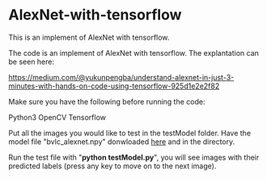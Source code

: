 # AlexNet-with-tensorflow
This is an implement of AlexNet with tensorflow. 

The code is an implement of AlexNet with tensorflow. The explantation can be seen here:

https://medium.com/@yukunpengba/understand-alexnet-in-just-3-minutes-with-hands-on-code-using-tensorflow-925d1e2e2f82

Make sure you have the following before running the code:

Python3 
OpenCV
Tensorflow


Put all the images you would like to test in the testModel folder. Have the model file "bvlc_alexnet.npy" donwloaded [here](http://www.cs.toronto.edu/~guerzhoy/tf_alexnet/) and in the directory.

Run the test file with "**python testModel.py**", you will see images with their predicted labels (press any key to move on to the next image).




